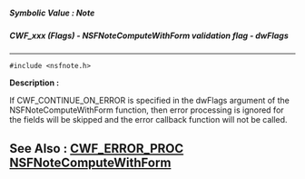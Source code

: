 ##### Symbolic Value : Note
##### CWF_xxx (Flags) - NSFNoteComputeWithForm validation flag - dwFlags
---
```
#include <nsfnote.h>
```
**Description :**

If CWF_CONTINUE_ON_ERROR is specified in the dwFlags argument of the 
NSFNoteComputeWithForm function, then error processing is ignored for the 
fields will be skipped and the error callback function will not be called.

**See Also :**
[CWF_ERROR_PROC](/reference/Data/CWF_ERROR_PROC)
[NSFNoteComputeWithForm](/reference/Func/NSFNoteComputeWithForm)
---
